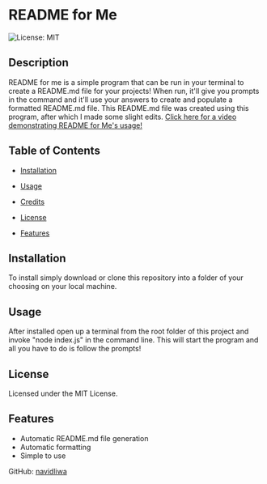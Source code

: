 
# README for Me

![License: MIT](https://img.shields.io/badge/License-MIT-yellow.svg)


## Description
README for me is a simple program that can be run in your terminal to create a README.md file for your projects! When run, it'll give you prompts in the command and it'll use your answers to create and populate a formatted README.md file. This README.md file was created using this program, after which I made some slight edits. [Click here for a video demonstrating README for Me's usage!](https://www.youtube.com/watch?v=v8aqNrwZXOQ)


## Table of Contents

- [Installation](#installation)

- [Usage](#usage)

- [Credits](#credits)

- [License](#license)

- [Features](#features)

## Installation
To install simply download or clone this repository into a folder of your choosing on your local machine.


## Usage
After installed open up a terminal from the root folder of this project and invoke "node index.js" in the command line. This will start the program and all you have to do is follow the prompts!

## License
Licensed under the MIT License.

## Features
- Automatic README.md file generation
- Automatic formatting
- Simple to use

GitHub: [navidliwa](https://github.com/navidliwa)